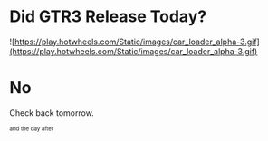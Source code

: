# Did GTR3 Release Today?

![https://play.hotwheels.com/Static/images/car_loader_alpha-3.gif](https://play.hotwheels.com/Static/images/car_loader_alpha-3.gif)

# No
















Check back tomorrow.

<sub><sup>and the day after</sup></sub>
